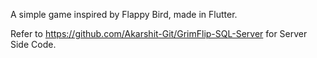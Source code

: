 A simple game inspired by Flappy Bird, made in Flutter.

Refer to https://github.com/Akarshit-Git/GrimFlip-SQL-Server for Server Side Code.
